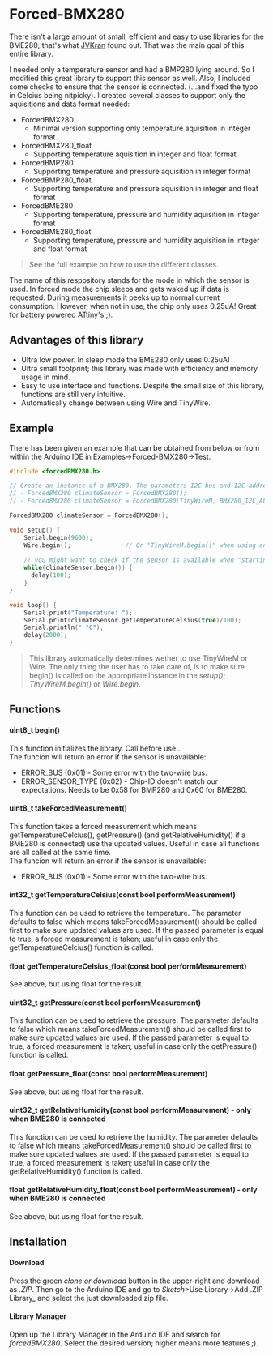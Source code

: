# Forced-BMX280
There isn't a large amount of small, efficient and easy to use libraries for the BME280; that's what [JVKran](https://github.com/JVKran/Forced-BME280) found out.
That was the main goal of this entire library.

I needed only a temperature sensor and had a BMP280 lying around. So I modified this great library to support this sensor as well. Also, I included some checks to ensure that the sensor is connected. (...and fixed the typo in Celcius being nitpicky). I created several classes to support only the aquisitions and data format needed: 
* ForcedBMX280
  * Minimal version supporting only temperature aquisition in integer format
* ForcedBMX280_float
  * Supporting temperature aquisition in integer and float format
* ForcedBMP280
  * Supporting temperature and pressure aquisition in integer format
* ForcedBMP280_float
  * Supporting temperature and pressure aquisition in integer and float format
* ForcedBME280
  * Supporting temperature, pressure and humidity aquisition in integer format
* ForcedBME280_float
  * Supporting temperature, pressure and humidity aquisition in integer and float format

> See the full example on how to use the different classes.

The name of this respository stands for the mode in which the sensor is used. In forced mode the chip sleeps and gets waked up if data is requested. During measurements it peeks up to normal current consumption. However, when not in use, the chip only uses 0.25uA! Great for battery powered ATtiny's ;).

## Advantages of this library
- Ultra low power. In sleep mode the BME280 only uses 0.25uA!
- Ultra small footprint; this library was made with efficiency and memory usage in mind.
- Easy to use interface and functions. Despite the small size of this library, functions are still very intuitive.
- Automatically change between using Wire and TinyWire.


## Example
There has been given an example that can be obtained from below or from within the Arduino IDE in Examples->Forced-BMX280->Test.
```c++
#include <forcedBMX280.h>

// Create an instance of a BMX280. The parameters I2C bus and I2C address are optional. For example:
// - ForcedBMX280 climateSensor = ForcedBMX280();
// - ForcedBMX280 climateSensor = ForcedBMX280(TinyWireM, BMX280_I2C_ALT_ADDR);

ForcedBMX280 climateSensor = ForcedBMX280(); 

void setup() {
	Serial.begin(9600);
	Wire.begin(); 				// Or "TinyWireM.begin()" when using an ATtiny.
	
	// you might want to check if the sensor is available when "starting it up"
	while(climateSensor.begin()) {
	  delay(100);
	} 
}

void loop() {
	Serial.print("Temperature: ");
	Serial.print(climateSensor.getTemperatureCelsius(true)/100);
	Serial.println(" °C");
	delay(2000);
}
```

> This library automatically determines wether to use TinyWireM or Wire. The only thing the user has to take care of, is to make sure begin() is called
on the appropriate instance in the _setup()_; _TinyWireM.begin()_ or _Wire.begin_.

## Functions
#### uint8_t begin() 
This function initializes the library. Call before use...  
The funcion will return an error if the sensor is unavailable:
* ERROR_BUS (0x01) - Some error with the two-wire bus.
* ERROR_SENSOR_TYPE (0x02) - Chip-ID doesn't match our expectations. Needs to be 0x58 for BMP280 and 0x60 for BME280.
#### uint8_t takeForcedMeasurement() 
This function takes a forced measurement which means getTemperatureCelcius(), getPressure() (and getRelativeHumidity() if a BME280 is connected) use the updated values. Useful in case all functions are all called at the same time.  
The funcion will return an error if the sensor is unavailable:
* ERROR_BUS (0x01) - Some error with the two-wire bus.
#### int32_t getTemperatureCelsius(const bool performMeasurement) 
This function can be used to retrieve the temperature. The parameter defaults to false which means takeForcedMeasurement() should be called first to make sure updated values are used. If the passed parameter is equal to true, a forced measurement is taken; useful in case only the getTemperatureCelcius() function is called.
#### float getTemperatureCelsius_float(const bool performMeasurement) 
See above, but using float for the result. 
#### uint32_t getPressure(const bool performMeasurement) 
This function can be used to retrieve the pressure. The parameter defaults to false which means takeForcedMeasurement() should be called first to make sure updated values are used. If the passed parameter is equal to true, a forced measurement is taken; useful in case only the getPressure() function is called.
#### float getPressure_float(const bool performMeasurement) 
See above, but using float for the result. 
#### uint32_t getRelativeHumidity(const bool performMeasurement) - only when BME280 is connected
This function can be used to retrieve the humidity. The parameter defaults to false which means takeForcedMeasurement() should be called first to make sure updated values are used. If the passed parameter is equal to true, a forced measurement is taken; useful in case only the getRelativeHumidity() function is called.
#### float getRelativeHumidity_float(const bool performMeasurement) - only when BME280 is connected
See above, but using float for the result. 


## Installation
#### Download
Press the green _clone or download_ button in the upper-right and download as _.ZIP_. Then go to the Arduino IDE and go to _Sketch_>Use Library->Add .ZIP Library_ and select the just downloaded zip file.

#### Library Manager
Open up the Library Manager in the Arduino IDE and search for *forcedBMX280*. Select the desired version; higher means more features ;).
